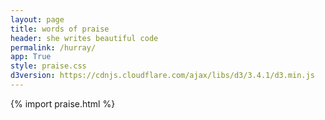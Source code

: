 ```yaml
---
layout: page
title: words of praise
header: she writes beautiful code										
permalink: /hurray/
app: True
style: praise.css
d3version: https://cdnjs.cloudflare.com/ajax/libs/d3/3.4.1/d3.min.js
---
```



{% import praise.html %}
